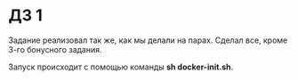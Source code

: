 # ДЗ 1

Задание реализовал так же, как мы делали на парах.
Сделал все, кроме 3-го бонусного задания.

Запуск происходит с помощью команды **sh docker-init.sh**.
